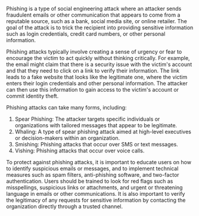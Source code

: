 Phishing is a type of social engineering attack where an attacker sends fraudulent emails or other communication that appears to come from a reputable source, such as a bank, social media site, or online retailer. The goal of the attack is to trick the recipient into providing sensitive information such as login credentials, credit card numbers, or other personal information.

Phishing attacks typically involve creating a sense of urgency or fear to encourage the victim to act quickly without thinking critically. For example, the email might claim that there is a security issue with the victim's account and that they need to click on a link to verify their information. The link leads to a fake website that looks like the legitimate one, where the victim enters their login credentials and other personal information. The attacker can then use this information to gain access to the victim's account or commit identity theft.

Phishing attacks can take many forms, including:

1. Spear Phishing: The attacker targets specific individuals or organizations with tailored messages that appear to be legitimate.
2. Whaling: A type of spear phishing attack aimed at high-level executives or decision-makers within an organization.
3. Smishing: Phishing attacks that occur over SMS or text messages.
4. Vishing: Phishing attacks that occur over voice calls.  

To protect against phishing attacks, it is important to educate users on how to identify suspicious emails or messages, and to implement technical measures such as spam filters, anti-phishing software, and two-factor authentication. Users should be trained to look for red flags such as misspellings, suspicious links or attachments, and urgent or threatening language in emails or other communications. It is also important to verify the legitimacy of any requests for sensitive information by contacting the organization directly through a trusted channel.
